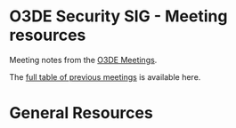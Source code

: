 # O3DE Security SIG - Meeting resources

Meeting notes from the [O3DE Meetings](https://o3de.github.io/foundation/sigs/sig-security/).

The [full table of previous meetings](https://o3de.github.io/foundation/sigs/sig-security/?id=previous-meetings) is available here.

# General Resources
